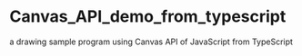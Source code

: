 # Canvas_API_demo_from_typescript
a drawing sample program using Canvas API of JavaScript from TypeScript
